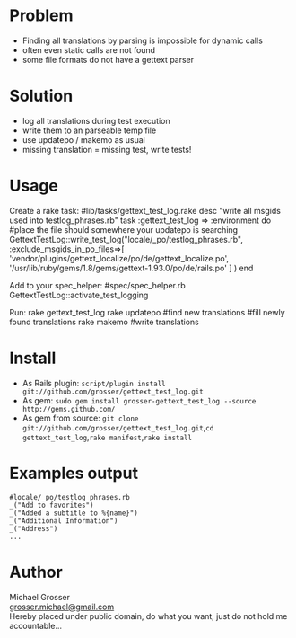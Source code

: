 Problem
=======
 - Finding all translations by parsing is impossible for dynamic calls
 - often even static calls are not found
 - some file formats do not have a gettext parser

Solution
========
 - log all translations during test execution
 - write them to an parseable temp file
 - use updatepo / makemo as usual
 - missing translation = missing test, write tests!

Usage
=====
  Create a rake task:
    #lib/tasks/gettext_test_log.rake
    desc "write all msgids used into testlog_phrases.rb"
    task :gettext_test_log => :environment do
      #place the file should somewhere your updatepo is searching
      GettextTestLog::write_test_log("locale/_po/testlog_phrases.rb",
        :exclude_msgids_in_po_files=>[
          'vendor/plugins/gettext_localize/po/de/gettext_localize.po',
          '/usr/lib/ruby/gems/1.8/gems/gettext-1.93.0/po/de/rails.po'
        ]
      )
    end

  Add to your spec_helper:
    #spec/spec_helper.rb
    GettextTestLog::activate_test_logging

  Run:
    rake gettext_test_log
    rake updatepo  #find new translations
    #fill newly found translations
    rake makemo #write translations

Install
=======
 - As Rails plugin: `script/plugin install git://github.com/grosser/gettext_test_log.git `
 - As gem: `sudo gem install grosser-gettext_test_log --source http://gems.github.com/`
 - As gem from source: `git clone git://github.com/grosser/gettext_test_log.git`,`cd gettext_test_log`,`rake manifest`,`rake install`

Examples output
===============
    #locale/_po/testlog_phrases.rb
    _("Add to favorites")
    _("Added a subtitle to %{name}")
    _("Additional Information")
    _("Address")
    ...

Author
======
Michael Grosser  
grosser.michael@gmail.com  
Hereby placed under public domain, do what you want, just do not hold me accountable...  